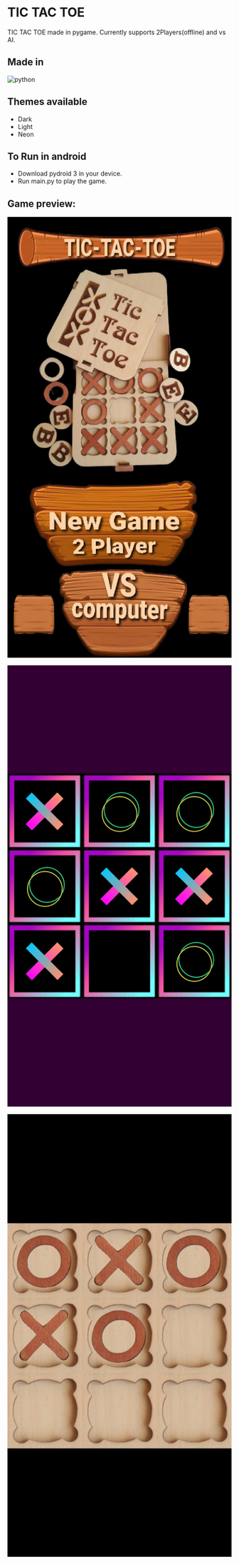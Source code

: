 # TIC TAC TOE
TIC TAC TOE made in pygame. Currently supports 2Players(offline) and vs AI.
## Made in
<img src = "https://img.shields.io/badge/python%20-%236C0101.svg?style=for-the-badge&logo=python&logoColor=white" alt="python"/>

## Themes available
* Dark
* Light
* Neon

## To Run in android

- Download pydroid 3 in your device.
- Run main.py to play the game.

## Game preview:

![MainScreenPreview](Assets/Preview/MainScreenPreview.jpg?raw=true "MainScreenPreview")

![NeonThemePreview](Assets/Preview/NeonThemePreview.jpg?raw=true "NeonThemePreview")

![WoodenThemePreview](Assets/Preview/WoodenThemePreview.jpg?raw=true "WoodenThemePreview")


